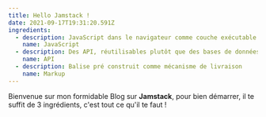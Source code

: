 ```yaml
---
title: Hello Jamstack !
date: 2021-09-17T19:31:20.591Z
ingredients:
  - description: JavaScript dans le navigateur comme couche exécutable
    name: JavaScript
  - description: Des API, réutilisables plutôt que des bases de données spécifiques à l'application
    name: API
  - description: Balise pré construit comme mécanisme de livraison
    name: Markup
---
```

Bienvenue sur mon formidable Blog sur **Jamstack**, pour bien démarrer, il te suffit de 3 ingrédients, c'est tout ce qu'il te faut !